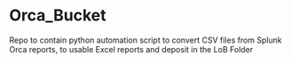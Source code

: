 # Orca_Bucket
 Repo to contain python automation script to convert CSV files from Splunk Orca reports, to usable Excel reports and deposit in the LoB Folder
